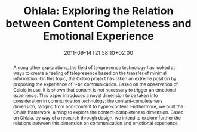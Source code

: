 ---
slug: ohlala-exploring-the-relation-between-content-completeness-and-emotional-experience
title: "Ohlala: Exploring the Relation between Content Completeness and Emotional Experience"
layout: publi
publitype: conference
subsection: conference
institution:
    logo: TUe
    name: "Eindhoven University of Technology"
    web: "https://www.tue.nl/en/"
    colo: "#c72125"
date: 2011-09-14T21:58:10+02:00
reference: "Lévy, P., Kuenen, S., Overbeeke, K., Uchiyama, T., & Yamanaka, T. (2011). Ohlala: Exploring the Relation between Content Completeness and Emotional Experience. In N., Roozenburg, L.L., Chen, & P.J., Stappers (Eds.), the Proceedings of International Association of Societies of Design Research 2011, IASDR11 ([on CD]). Delft, The Netherlands: Delft University of Technology."
abstract: "Among other explorations, the field of telepresence technology has looked at ways to create a feeling of telepresence based on the transfer of minimal information. On this topic, the Cololo project has taken an extreme position by proposing the experience of 1-bit communication.
Based on the observation of Cololo in use, it is shown that content is not necessary to trigger an emotional experience. This paper introduces a novel dimension to be taken into consideration in communication technology: the content-completeness dimension, ranging from non-content to hyper-content. Furthermore, we built the Ohlala framework, aiming to explore the content-completeness dimension. Based on Ohlala, by way of a research through design, we intend to explore further the relations between this dimension on communication and emotional experience."
link:
    paper: "https://1drv.ms/b/s!AnQx_v88q65Qv4Qc7--MnKiIH5I_HQ?e=HRXuwV"
---